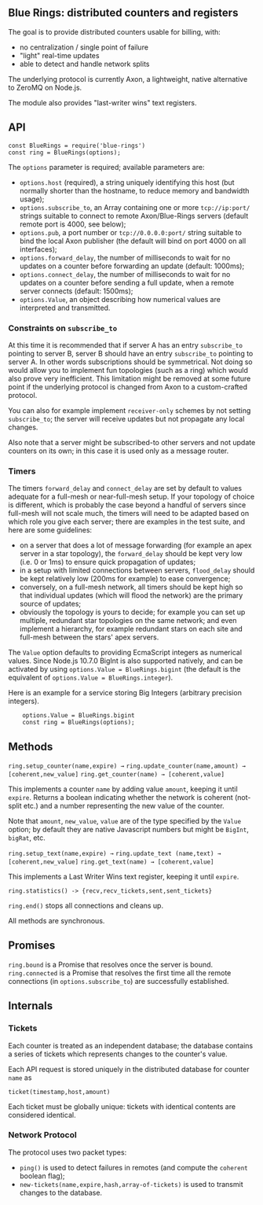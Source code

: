 Blue Rings: distributed counters and registers
----------------------------------------------

The goal is to provide distributed counters usable for billing, with:
- no centralization / single point of failure
- "light" real-time updates
- able to detect and handle network splits

The underlying protocol is currently Axon, a lightweight, native alternative to ZeroMQ on Node.js.

The module also provides "last-writer wins" text registers.

API
---

```
const BlueRings = require('blue-rings')
const ring = BlueRings(options);
```

The `options` parameter is required; available parameters are:
- `options.host` (required), a string uniquely identifying this host (but normally shorter than the hostname, to reduce memory and bandwidth usage);
- `options.subscribe_to`, an Array containing one or more `tcp://ip:port/` strings suitable to connect to remote Axon/Blue-Rings servers (default remote port is 4000, see below);
- `options.pub`, a port number or `tcp://0.0.0.0:port/` string suitable to bind the local Axon publisher (the default will bind on port 4000 on all interfaces);
- `options.forward_delay`, the number of milliseconds to wait for no updates on a counter before forwarding an update (default: 1000ms);
- `options.connect_delay`, the number of milliseconds to wait for no updates on a counter before sending a full update, when a remote server connects (default: 1500ms);
- `options.Value`, an object describing how numerical values are interpreted and transmitted.

### Constraints on `subscribe_to`

At this time it is recommended that if server A has an entry `subscribe_to` pointing to server B, server B should have an entry `subscribe_to` pointing to server A. In other words subscriptions should be symmetrical. Not doing so would allow you to implement fun topologies (such as a ring) which would also prove very inefficient. This limitation might be removed at some future point if the underlying protocol is changed from Axon to a custom-crafted protocol.

You can also for example implement `receiver-only` schemes by not setting `subscribe_to`; the server will receive updates but not propagate any local changes.

Also note that a server might be subscribed-to other servers and not update counters on its own; in this case it is used only as a message router.

### Timers

The timers `forward_delay` and `connect_delay` are set by default to values adequate for a full-mesh or near-full-mesh setup. If your topology of choice is different, which is probably the case beyond a handful of servers since full-mesh will not scale much, the timers will need to be adapted based on which role you give each server; there are examples in the test suite, and here are some guidelines:
- on a server that does a lot of message forwarding (for example an apex server in a star topology), the `forward_delay` should be kept very low (i.e. 0 or 1ms) to ensure quick propagation of updates;
- in a setup with limited connections between servers, `flood_delay` should be kept relatively low (200ms for example) to ease convergence;
- conversely, on a full-mesh network, all timers should be kept high so that individual updates (which will flood the network) are the primary source of updates;
- obviously the topology is yours to decide; for example you can set up multiple, redundant star topologies on the same network; and even implement a hierarchy, for example redundant stars on each site and full-mesh between the stars' apex servers.

The `Value` option defaults to providing EcmaScript integers as numerical values. Since Node.js 10.7.0 BigInt is also supported natively, and can be activated by using `options.Value = BlueRings.bigint` (the default is the equivalent of `options.Value = BlueRings.integer`).

Here is an example for a service storing Big Integers (arbitrary precision integers).

```
    options.Value = BlueRings.bigint
    const ring = BlueRings(options);
```

Methods
-------

`ring.setup_counter(name,expire) →`
`ring.update_counter(name,amount) → [coherent,new_value]`
`ring.get_counter(name) → [coherent,value]`

This implements a counter `name` by adding value `amount`, keeping it until `expire`. Returns a boolean indicating whether the network is coherent (not-split etc.) and a number representing the new value of the counter.

Note that `amount`, `new_value`, `value` are of the type specified by the `Value` option; by default they are native Javascript numbers but might be `BigInt`, `bigRat`, etc.

`ring.setup_text(name,expire) →`
`ring.update_text (name,text) → [coherent,new_value]`
`ring.get_text(name) → [coherent,value]`

This implements a Last Writer Wins text register, keeping it until `expire`.

`ring.statistics() -> {recv,recv_tickets,sent,sent_tickets}`

`ring.end()` stops all connections and cleans up.

All methods are synchronous.

Promises
--------

`ring.bound` is a Promise that resolves once the server is bound.
`ring.connected` is a Promise that resolves the first time all the remote connections (in `options.subscribe_to`) are successfully established.

Internals
---------

### Tickets

Each counter is treated as an independent database; the database contains a series of tickets which represents changes to the counter's value.

Each API request is stored uniquely in the distributed database for counter `name` as

`ticket(timestamp,host,amount)`

Each ticket must be globally unique: tickets with identical contents are considered identical.

### Network Protocol

The protocol uses two packet types:
- `ping()` is used to detect failures in remotes (and compute the `coherent` boolean flag);
- `new-tickets(name,expire,hash,array-of-tickets)` is used to transmit changes to the database.
